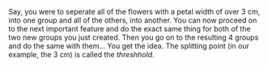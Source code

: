 Say, you were to seperate all of the flowers with a petal width of over 3 cm, into one group and all of the others, into another. You can now proceed on to the next important feature and do the exact same thing for both of the two new groups you just created. Then you go on to the resulting 4 groups and do the same with them...
You get the idea. The splitting point (in our example, the 3 cm) is called the *threshhold*.